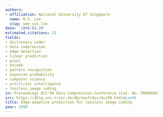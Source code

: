 ```yaml
---
authors:
- affiliation: National University Of Singapore
  name: W.S. Lee
  slug: wee_sun_lee
date: '1999-03-29'
estimated_citations: 23
fields:
- dictionary coder
- data compression
- edge detection
- linear prediction
- pixel
- encode
- pattern recognition
- bayesian probability
- computer science
- artificial intelligence
- lossless image coding
in: Proceedings DCC'99 Data Compression Conference (Cat. No. PR00096)
src: https://dblp.uni-trier.de/db/conf/dcc/dcc99.html#Lee99
title: Edge-adaptive prediction for lossless image coding
year: 1999
---
```


